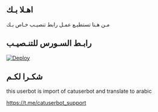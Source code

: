 ## اهـلا بـك
مـن هـنا تستطيـع عمـل رابط تنصيـب خـاص بـك

## رابـط السـورس للتنـصيـب

[![Deploy](https://www.herokucdn.com/deploy/button.svg)](https://heroku.com/deploy?template=https://github.com/g5jmthon/jmthon)

## شكـرا لكـم 


this userbot is import of catuserbot and translate to arabic

https://t.me/catuserbot_support
